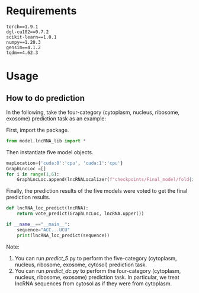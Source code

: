 
# Requirements
    torch==1.9.1  
    dgl-cu102==0.7.2  
    scikit-learn==1.0.1  
    numpy==1.20.3  
    gensim==4.1.2  
    tqdm==4.62.3  

# Usage
## How to do prediction
In the following, take the four-category (cytoplasm, nucleus, ribosome, exosome) prediction task as an example:

First, import the package. 
```python
from model.lncRNA_lib import *
```
Then instantiate  five model objects.
```python
mapLocation={'cuda:0':'cpu', 'cuda:1':'cpu'}
GraphLncLoc =[]
for i in range(1,6):
    GraphLncLoc.append(lncRNALocalizer(f"checkpoints/Final_model/fold{i}_5.pkl", n_classes=5, map_location=mapLocation))
```
Finally, the prediction results of the five models were voted to get the final prediction results.
```python
def lncRNA_loc_predict(lncRNA):
    return vote_predict(GraphLncLoc, lncRNA.upper())

if __name__=="__main__":
    sequence="ACC...UCU"
    print(lncRNA_loc_predict(sequence))
```
Note: 
1. You can run *predict_5*.py to perform the five-category (cytoplasm, nucleus, ribosome, exosome, cytosol) prediction task.
2. You can run *predict_dc.py* to perform the four-category (cytoplasm, nucleus, ribosome, exosome) prediction task. In particular, we treat lncRNA sequences from cytosol as if they were from cytoplasm.
